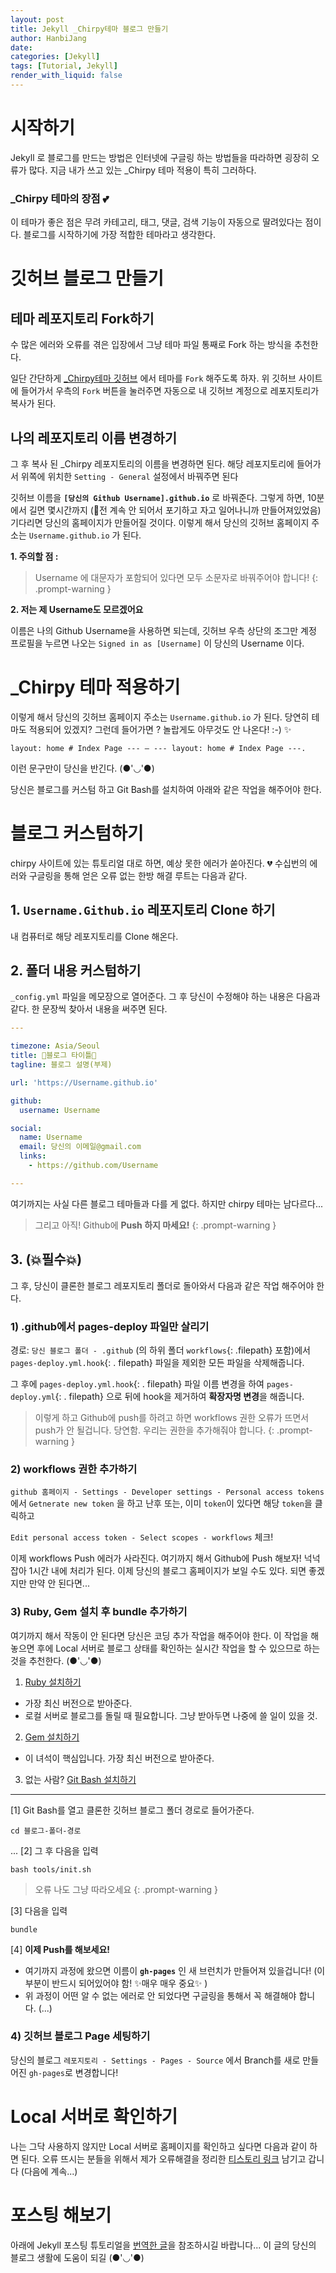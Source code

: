```yaml
---
layout: post
title: Jekyll _Chirpy테마 블로그 만들기
author: HanbiJang
date:
categories: [Jekyll]
tags: [Tutorial, Jekyll]
render_with_liquid: false
---
```


# 시작하기

Jekyll 로 블로그를 만드는 방법은 인터넷에 구글링 하는 방법들을 따라하면 굉장히 오류가 많다.
지금 내가 쓰고 있는 _Chirpy 테마 적용이 특히 그러하다.

### _Chirpy 테마의 장점 💕

이 테마가 좋은 점은 무려 카테고리, 태그, 댓글, 검색 기능이 자동으로 딸려있다는 점이다.
블로그를 시작하기에 가장 적합한 테마라고 생각한다.

# 깃허브 블로그 만들기

## 테마 레포지토리 Fork하기

수 많은 에러와 오류를 겪은 입장에서 그냥 테마 파일 통째로 Fork 하는 방식을 추천한다.

일단 간단하게 [_Chirpy테마 깃허브](https://github.com/cotes2020/jekyll-theme-chirpy) 에서 테마를 `Fork` 해주도록 하자.
위 깃허브 사이트에 들어가서 우측의 `Fork` 버튼을 눌러주면 자동으로 내 깃허브 계정으로 레포지토리가 복사가 된다.

## 나의 레포지토리 이름 변경하기

그 후 복사 된 _Chirpy 레포지토리의 이름을 변경하면 된다.
해당 레포지토리에 들어가서 위쪽에 위치한 `Setting - General` 설정에서 바꿔주면 된다

깃허브 이름을 **`[당신의 Github Username].github.io`** 로 바꿔준다.
그렇게 하면, 10분에서 길면 몇시간까지 (💢전 계속 안 되어서 포기하고 자고 일어나니까 만들어져있었음) 기다리면
당신의 홈페이지가 만들어질 것이다. 이렇게 해서 당신의 깃허브 홈페이지 주소는 `Username.github.io` 가 된다.

**1. 주의할 점 :**

> Username 에 대문자가 포함되어 있다면 모두 소문자로 바꿔주어야 합니다!
{: .prompt-warning }

**2. 저는 제 Username도 모르겠어요**

이름은 나의 Github Username을 사용하면 되는데, 깃허브 우측 상단의 조그만 계정 프로필을 누르면 나오는 `Signed in as [Username]` 이 당신의 Username 이다.


# _Chirpy 테마 적용하기

이렇게 해서 당신의 깃허브 홈페이지 주소는 `Username.github.io` 가 된다.
당연히 테마도 적용되어 있겠지?
그런데 들어가면 ? 놀랍게도 아무것도 안 나온다! :-) ✨

`layout: home # Index Page --- — --- layout: home # Index Page ---.`

이런 문구만이 당신을 반긴다. (●'◡'●)

당신은 블로그를 커스텀 하고 Git Bash를 설치하여 아래와 같은 작업을 해주어야 한다.


# 블로그 커스텀하기

chirpy 사이트에 있는 튜토리얼 대로 하면, 예상 못한 에러가 쏟아진다. 💔 수십번의 에러와 구글링을 통해 얻은 오류 없는 한방 해결 루트는 다음과 같다.

## 1. `Username.Github.io` 레포지토리 Clone 하기

내 컴퓨터로 해당 레포지토리를 Clone 해온다.

## 2. 폴더 내용 커스텀하기

`_config.yml` 파일을 메모장으로 열어준다.
그 후 당신이 수정해야 하는 내용은 다음과 같다. 한 문장씩 찾아서 내용을 써주면 된다.


```_config.yml
---

timezone: Asia/Seoul
title: 🎀블로그 타이틀🎀
tagline: 블로그 설명(부제)

url: 'https://Username.github.io'

github:
  username: Username

social:
  name: Username
  email: 당신의 이메일@gmail.com
  links:
    - https://github.com/Username

---
```

여기까지는 사실 다른 블로그 테마들과 다를 게 없다. 하지만 chirpy 테마는 남다르다...
>그리고 아직! Github에 **Push 하지 마세요!**
{: .prompt-warning }

## 3. (💥필수💥)

그 후, 당신이 클론한 블로그 레포지토리 폴더로 돌아와서 다음과 같은 작업 해주어야 한다.

### 1) .github에서 pages-deploy 파일만 살리기

경로: `당신 블로그 폴더 - .github` (의 하위 폴더 `workflows`{: .filepath} 포함)에서 `pages-deploy.yml.hook`{: . filepath} 파일을 제외한 모든 파일을 삭제해줍니다.

그 후에 `pages-deploy.yml.hook`{: . filepath} 파일 이름 변경을 하여
`pages-deploy.yml`{: . filepath} 으로 뒤에 hook을 제거하여 **확장자명 변경**을 해줍니다.

>이렇게 하고 Github에 push를 하려고 하면 workflows 권한 오류가 뜨면서 push가 안 될겁니다.
당연함. 우리는 권한을 추가해줘야 합니다.
{: .prompt-warning }

### 2) workflows 권한 추가하기

`github 홈페이지 - Settings - Developer settings - Personal access tokens` 에서
`Getnerate new token` 을 하고 난후 또는, 이미 `token`이 있다면 해당 `token`을 클릭하고

`Edit personal access token - Select scopes - workflows` 체크!

이제 workflows Push 에러가 사라진다. 여기까지 해서 Github에 Push 해보자! 넉넉 잡아 1시간 내에 처리가 된다. 이제 당신의 블로그 홈페이지가 보일 수도 있다. 되면 좋겠지만 만약 안 된다면...

### 3) Ruby, Gem 설치 후 bundle 추가하기

여기까지 해서 작동이 안 된다면 당신은 코딩 추가 작업을 해주어야 한다. 이 작업을 해놓으면
후에 Local 서버로 블로그 상태를 확인하는 실시간 작업을 할 수 있으므로 하는 것을 추천한다. (●'◡'●)

1) [Ruby 설치하기](https://rubyinstaller.org/downloads/)
* 가장 최신 버전으로 받아준다.
* 로컬 서버로 블로그를 돌릴 때 필요합니다. 그냥 받아두면 나중에 쓸 일이 있을 것.

2) [Gem 설치하기](https://rubygems.org/pages/download)
* 이 녀석이 핵심입니다. 가장 최신 버전으로 받아준다.

3) 없는 사람? [Git Bash 설치하기](https://git-scm.com/downloads)

---

[1] Git Bash를 열고 클론한 깃허브 블로그 폴더 경로로 들어가준다.



```
cd 블로그-폴더-경로
```

...
[2] 그 후 다음을 입력

```
bash tools/init.sh
```

> 오류 나도 그냥 따라오세요
{: .prompt-warning }

[3] 다음을 입력

```
bundle
```

[4] **이제 Push를 해보세요!**
* 여기까지 과정에 왔으면 이름이 **`gh-pages`** 인 새 브런치가 만들어져 있을겁니다! (이 부분이 반드시 되어있어야 함! ✨매우 매우 중요✨ )
* 위 과정이 어떤 알 수 없는 에러로 안 되었다면 구글링을 통해서 꼭 해결해야 합니다. (...)


### 4) 깃허브 블로그 Page 세팅하기

당신의 블로그 `레포지토리 - Settings - Pages - Source` 에서
Branch를 새로 만들어진 `gh-pages`로 변경합니다!


# Local 서버로 확인하기

나는 그닥 사용하지 않지만 Local 서버로 홈페이지를 확인하고 싶다면 다음과 같이 하면 된다.
오류 뜨시는 분들을 위해서 제가 오류해결을 정리한 [티스토리 링크](https://hanbijang-dev.tistory.com/3) 남기고 갑니다
(다음에 계속...)

# 포스팅 해보기

아래에 Jekyll 포스팅 튜토리얼을 [번역한 글](https://hanbijang.github.io/posts/jekyll-%ED%8F%AC%EC%8A%A4%ED%8C%85-%ED%8A%9C%ED%86%A0%EB%A6%AC%EC%96%BC-%EB%B2%88%EC%97%AD/)을 참조하시길 바랍니다...
이 글의 당신의 블로그 생활에 도움이 되길 (●'◡'●)
